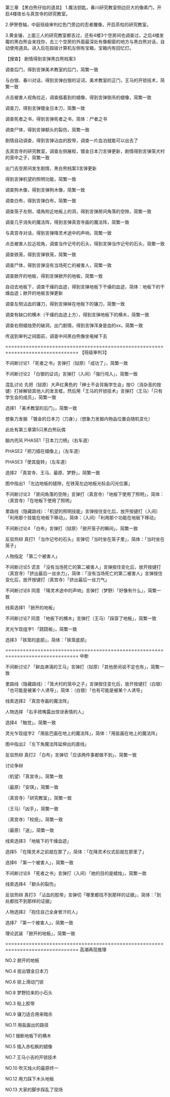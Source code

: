 第三章
【黑白熊仔给的道具】
1.魔法钥匙，春川研究教室侧边巨大的像素门，开启4楼夜长与真宫寺的研究教室。


2.伊贺卷轴，中庭班级审判红色门旁边的忍者雕像，开启茶柱的研究教室。


3.黄金锤，上面三人的研究教室都去过，还有4楼3个空房间也调查过，之后4楼发霉的黑白熊会来找你，去三个空房的外面最深处有像橱窗的地方与黑白熊对话，自动使用道具。进入后在超级计算机左侧有宝箱，宝箱内有回忆灯。



【搜查】
剧情得到言弹黑白熊档案3

调查后门，得到言弹美术教室的后门，简繁一致

与白银、春川对话，得到言弹白银的证词，美术教室的正门，王马的开锁技术，简繁一致

点击被害人视角拉近，调查插着到的蜡像，得到言弹倒吊的蜡像，简繁一致

调查刀，得到言弹镀金日本刀，简繁一致

调查死者之书，得到言弹死者之书，简体：尸者之书

调查尸体，得到言弹额头的裂伤，简繁一致

剧情自动调查，得到言弹沾血的胶带，调查一片血泊就能可以出去了

去真宫寺的研究教室，调查左侧展柜，镀金日本刀言弹更新，剧情得到言弹笼犬村的笼中之子，简繁一致

出门去空房间发生剧情，黑白熊档案3言弹更新

得到言弹机望的照明功能，简繁一致

调查狗木像，得到言弹狗木像，简繁一致

调查白布，得到言弹白布，简繁一致

调查笼子左侧，墙角附近地板上的洞，得到言弹房间角落的空隙，简繁一致

调查几乎消失的魔法阵，得到言弹真宫寺画的魔法阵，简繁一致

与真宫寺对话，得到言弹降灵术途中的声响，简繁一致

点击被害人拉近视角，调查当作记号的石头，得到言弹当作记号的石头，简繁一致

调查铁笼，得到言弹铁笼，简繁一致

调查尸体，得到言弹没有当场死亡的被害人，简繁一致

调查掀开的地板，得到言弹掀开的地板，简繁一致

自动去地板下，调查干燥的血迹，得到言弹地板下干燥的血迹，简体：地板下的干燥血迹；掀开的地板言弹更新

调查左侧沾血的镰刀，得到言弹掉在地板下的镰刀，简繁一致

调查有缺口的横木（干燥的血迹上方），得到言弹地板下的横木，简繁一致

调查右侧蜡烛旁的破洞，出门剧情，得到言弹浑身是血的xx，简繁一致

传送到审判之祠面前，调查中间黑白熊像坐电梯下去


===============================================================================
【班级审判3】

不间断讨论1
「死者之书」言弹打（狱原）「成功了」，简繁一致



不间断讨论2
「白银的证词」言弹打（入间）「强行闯入」，简繁一致


混乱讨论
先把（狱原）大声红黄色的「绅士不会背叛学生会」按○（消杂音的按键）打掉解锁其他人的发言框，然后用「王马的开锁技术」言弹打（王马）「只有学生会的成员」，简繁一致


选择1
「美术教室的后门」，简繁一致


想象力发掘
「镀金的日本刀（刀身）」（想象力发掘内物品位置会随机变化）

此处有第三章第5只黑白熊玩偶

脑内兜风
PHASE1「日本刀刀柄」（右车道）

PHASE2「把刀插在蜡像上」（左车道）

PHASE3「使其旋转」（左车道）


选择2
「真宮寺、王马、最原、梦野」，简繁一致


图中指出1
「左边地板的缝隙，在铁笼左边地板光标会闪光位置」

不间断讨论3
「房间角落的空隙」言弹打（真宫寺）「地板下使用了照明」，简体：（真宫寺）「在地板下使用了照明」

里路线（隐藏路线）：「机望的照明技能」言弹按住变化后，放开按键打（入间）「利用那个技能在地板下移动」，简体：（入间）「利用那个功能在地板下移动」

不间断讨论4
「白布」言弹打（狱原）「掀开笼子的瞬间」，简繁一致

反驳热辩 真打1
「当作记号的石头」言弹切「当时坐在笼子里」，简体：「当时坐在笼子」



人物指定
「第二个被害人」


不间断讨论5 谎言
「没有当场死亡的第二被害人」言弹按住变化后，放开按键打（真宫寺）「挤出最后一丝余力」，简体：「没有当场死亡的第二被害人」言弹按住变化后，放开按键打（真宫寺）「挤出最后一丝力气」


不间断讨论6 同意
「降灵术途中的声响」言弹打（梦野）「好像有什么」，简繁一致


线索选择1
「掀开的地板」


不间断讨论7 同意
「地板下的横木」言弹打（王马）「踩穿了地板」，简繁一致


灵光乍现组字1
「跷跷板」，简繁一致


选择3
「铁笼的底部」，简体：「铁笼底部」


===============================================================================
中断

不间断讨论7
「鲜血淋漓的王马」言弹打（狱原）「其他房间说不定也有」，简繁一致

里路线（隐藏路线）：「笼犬村的笼中之子」言弹按住变化后，放开按键打（白银）「也可能是被某个人诱导」，简体：（白银）「也有可能是被某个人诱导」


线索选择2
「真宫寺画的魔法阵」

人物选择
「右手捂嘴露出惊讶表情的人」

选择4
「触觉」，简繁一致


灵光乍现组字2
「用盐巴画在地上的魔法阵」，简体：「用盐画在地上的魔法阵」


图中指出2
「左下角魔法阵延伸出的直线」


反驳热辩 真打2
「白布」言弹切「应该两件事都做不到」，简繁一致


讨论争辩

（机望）「真宮寺」，简繁一致

（最原）「安琪」，简繁一致

（真宫寺）「研究教室」，简繁一致

（王马）「凶手」，简繁一致

（真宫寺）「校规」，简繁一致

（最原）「迷」，简繁一致


线索选择3
「地板下的干燥血迹」

选择5
「在降灵术之前就在那了」，简体：「在降灵术仪式前就在那里了」


选择6
「第一个被害人」，简繁一致


不间断讨论8
「死者之书」言弹打（入间）「她的目的是蜡烛」，简繁一致


线索选择4
「额头的裂伤」


反驳热辩 真打3
「沾血的胶带」言弹切「哪里都找不到那样的证据」，简体：「到处都找不到那样的证据」


人物选择2
「抱住自己全身冒汗的人」



选择7
「第一个被害人」，简繁一致


理论武装
「掀开的地板」，简繁一致


===============================================================================
高潮再现推理

NO.2 掀开的地板

NO.4 拔出镀金日本刀

NO.6 锁上滑动门锁

NO.8 梦野捡来的小石头

NO.3 贴上胶带

NO.9 镰刀适合用来暗杀

NO.11 用盐画出的路径

NO.1 锯断地板下的横木

NO.5 插入赤松枫的蜡像

NO.7 王马小吉的开锁技术

NO.10 吹灭烛火的最原终一

NO.12 用力踩下木头地板

NO.13 大家的脚步踩乱了现场

